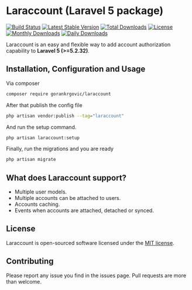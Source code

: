 # Laraccount (Laravel 5 package)


[![Build Status](https://api.travis-ci.com/gorankrgovic/laraccount.svg?branch=master)](https://travis-ci.com/gorankrgovic/laraccount)
[![Latest Stable Version](https://poser.pugx.org/gorankrgovic/laraccount/v/stable)](https://packagist.org/packages/gorankrgovic/laraccount)
[![Total Downloads](https://poser.pugx.org/gorankrgovic/laraccount/downloads)](https://packagist.org/packages/gorankrgovic/laraccount)
[![License](https://poser.pugx.org/gorankrgovic/laraccount/license)](https://packagist.org/packages/gorankrgovic/laraccount)
[![Monthly Downloads](https://poser.pugx.org/gorankrgovic/laraccount/d/monthly)](https://packagist.org/packages/gorankrgovic/laraccount)
[![Daily Downloads](https://poser.pugx.org/gorankrgovic/laraccount/d/daily)](https://packagist.org/packages/gorankrgovic/laraccount)


Laraccount is an easy and flexible way to add account authorization capability to **Laravel 5 (>=5.2.32)**.

## Installation, Configuration and Usage

Via composer

```bash
composer require gorankrgovic/laraccount
```

After that publish the config file

```bash
php artisan vendor:publish --tag="laraccount"
```

And run the setup command.

```bash
php artisan laraccount:setup
```

Finally, run the migrations and you are ready

```bash
php artisan migrate
```

## What does Laraccount support?

- Multiple user models.
- Multiple accounts can be attached to users.
- Accounts caching.
- Events when accounts are attached, detached or synced.

## License

Laraccount is open-sourced software licensed under the [MIT license](http://opensource.org/licenses/MIT).

## Contributing

Please report any issue you find in the issues page. Pull requests are more than welcome.
